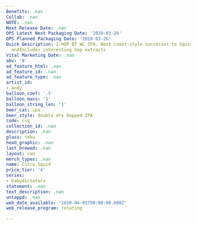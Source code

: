 ```yaml
---
Benefits: .nan
Collab: .nan
NOTE: .nan
Next Release Date: .nan
OPS Latest Next Packaging Date: '2020-03-26'
OPS Planned Packaging Date: '2020-03-26'
Quick Description: 1-HOP BT WC IPA. West coast-style successor to Squid Pro Quo. Biotransformed,
  andIncludes interesting hop extracts
Vital Marketing Date: .nan
abv: '8'
ad_feature_html: .nan
ad_feature_id: .nan
ad_feature_type: .nan
artist_id:
- andy
balloon_coef: '.5'
balloon_mass: '1'
balloon_string_len: '1'
beer_cat: ipa
beer_style: double dry hopped IPA
code: csq
collection_id: .nan
description: .nan
glass: teku
head_graphic: .nan
last_brewed: .nan
layout: can
merch_types: .nan
name: Citra Squid
price_tier: '4'
series:
- babydictators
statement: .nan
text_description: .nan
untappd: .nan
web_date_available: '2020-04-03T00:00:00.000Z'
web_release_program: rotating

---
```


